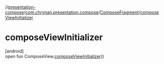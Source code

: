 //[presentation-compose](../../../index.md)/[com.chrynan.presentation.compose](../index.md)/[ComposeFragment](index.md)/[composeViewInitializer](compose-view-initializer.md)

# composeViewInitializer

[android]\
open fun ComposeView.[composeViewInitializer](compose-view-initializer.md)()

